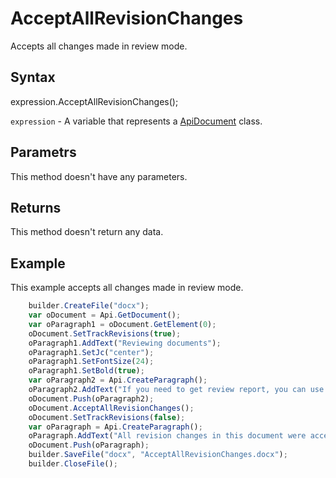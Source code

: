 # AcceptAllRevisionChanges

Accepts all changes made in review mode.

## Syntax

expression.AcceptAllRevisionChanges();

`expression` - A variable that represents a [ApiDocument](../ApiDocument.md) class.

## Parametrs

This method doesn't have any parameters.

## Returns

This method doesn't return any data.

## Example

This example accepts all changes made in review mode.

```javascript
	builder.CreateFile("docx");
	var oDocument = Api.GetDocument();
	var oParagraph1 = oDocument.GetElement(0);
	oDocument.SetTrackRevisions(true);
	oParagraph1.AddText("Reviewing documents");
	oParagraph1.SetJc("center");
	oParagraph1.SetFontSize(24);
	oParagraph1.SetBold(true);
	var oParagraph2 = Api.CreateParagraph();
	oParagraph2.AddText("If you need to get review report, you can use Document Builder. The steps below will show how to do it.");
	oDocument.Push(oParagraph2);
	oDocument.AcceptAllRevisionChanges();
	oDocument.SetTrackRevisions(false);
	var oParagraph = Api.CreateParagraph();
	oParagraph.AddText("All revision changes in this document were accepted.");
	oDocument.Push(oParagraph);
	builder.SaveFile("docx", "AcceptAllRevisionChanges.docx");
	builder.CloseFile();
```
